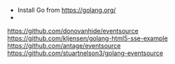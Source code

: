 

* Install Go from https://golang.org/
* 


https://github.com/donovanhide/eventsource
https://github.com/kljensen/golang-html5-sse-example
https://github.com/antage/eventsource
https://github.com/stuartnelson3/golang-eventsource
